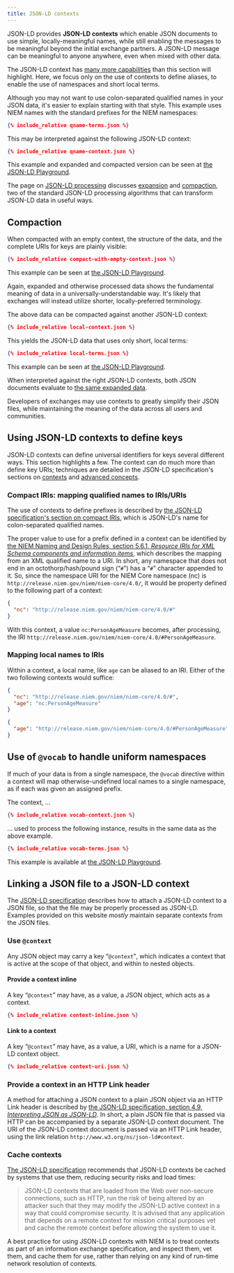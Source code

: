 ```yaml
---
title: JSON-LD contexts
---
```


JSON-LD provides **JSON-LD contexts** which enable JSON documents to use simple,
locally-meaningful names, while still enabling the messages to be meaningful
beyond the initial exchange partners. A JSON-LD message can be meaningful to
anyone anywhere, even when mixed with other data.

The JSON-LD context has
[many more capabilities](https://json-ld.org/spec/latest/json-ld/#the-context)
than this section will highlight. Here, we focus only on the use of contexts to
define aliases, to enable the use of namespaces and short local terms.

Although you may not want to use colon-separated qualified names in your JSON
data, it's easier to explain starting with that style. This example uses NIEM
names with the standard prefixes for the NIEM namespaces:

```json
{% include_relative qname-terms.json %}
```

This may be interpreted against the following JSON-LD context:

```json
{% include_relative qname-context.json %}
```

This example and expanded and compacted version can be seen at [the JSON-LD Playground](http://tinyurl.com/ycws5yz7).

The page on [JSON-LD processing](../processing) discusses [expansion](https://json-ld.org/spec/latest/json-ld-api/#expansion) and [compaction](https://json-ld.org/spec/latest/json-ld-api/#compaction),
two of the standard JSON-LD processing algorithms that can transform JSON-LD
data in useful ways.

## Compaction

When compacted with an empty context, the structure of the data, and the complete URIs for keys are plainly visible:

```json
{% include_relative compact-with-empty-context.json %}
```

This example can be seen at
[the JSON-LD Playground](http://tinyurl.com/y7w3tqpd).

Again, expanded and otherwise processed data shows the fundamental meaning of
data in a universally-understandable way. It's likely that exchanges will
instead utilize shorter, locally-preferred terminology.

The above data can be
compacted against another JSON-LD context:

```json
{% include_relative local-context.json %}
```

This yields the JSON-LD data that uses only short, local terms:

```json
{% include_relative local-terms.json %}
```

This example can be seen at [the JSON-LD Playground](http://tinyurl.com/yb7m7chr).


When interpreted against the right JSON-LD contexts, both JSON documents
evaluate to [the same expanded data](http://tinurl.com/y7w3tqpd).

Developers of exchanges may use contexts to greatly simplify their JSON files,
while maintaining the meaning of the data across all users and communities.

## Using JSON-LD contexts to define keys

JSON-LD contexts can define universal identifiers for keys several different
ways. This section highlights a few. The context can do much more than define
key URIs; techniques are detailed in the JSON-LD specification's sections on
[contexts](https://json-ld.org/spec/latest/json-ld/#the-context) and
[advanced concepts](https://json-ld.org/spec/latest/json-ld/#advanced-concepts).

### Compact IRIs: mapping qualified names to IRIs/URIs

The use of contexts to define prefixes is described by
[the JSON-LD specification's section on compact IRIs](https://json-ld.org/spec/latest/json-ld/#compact-iris),
which is JSON-LD's name for colon-separated qualified names.

The proper value to use for a prefix defined in a context can be identified by
[the NIEM Naming and Design Rules, section 5.6.1, *Resource IRIs for XML Schema components and information items*](https://reference.niem.gov/niem/specification/naming-and-design-rules/4.0/niem-ndr-4.0.html#section_5.6.1),
which describes the mapping from an XML qualified name to a URI. In short, any
namespace that does not end in an octothorp/hash/pound sign (<q>`#`</q>) has a
<q>`#`</q> character appended to it. So, since the namespace URI for the NIEM
Core namespace (nc) is `http://release.niem.gov/niem/niem-core/4.0/`, it would
be property defined to the following part of a context:

```json
{
  "nc": "http://release.niem.gov/niem/niem-core/4.0/#"
}
```

With this context, a value `nc:PersonAgeMeasure` becomes, after processing, the
IRI `http://release.niem.gov/niem/niem-core/4.0/#PersonAgeMeasure`.

### Mapping local names to IRIs

Within a context, a local name, like `age` can be aliased to an IRI. Either of
the two following contexts would suffice:

```json
{
  "nc": "http://release.niem.gov/niem/niem-core/4.0/#",
  "age": "nc:PersonAgeMeasure"
}
```

```json
{
  "age": "http://release.niem.gov/niem/niem-core/4.0/#PersonAgeMeasure"
}
```

## Use of `@vocab` to handle uniform namespaces

If much of your data is from a single namespace, the `@vocab` directive within a
context will map otherwise-undefined local names to a single namespace, as if
each was given an assigned prefix.

The context, ...

```json
{% include_relative vocab-context.json %}
```

... used to process the following instance, results in the same data as the
above example.

```json
{% include_relative vocab-terms.json %}
```

This example is available at [the JSON-LD Playground](http://tinyurl.com/y9zdc3e2).

## Linking a JSON file to a JSON-LD context

The [JSON-LD specification](https://json-ld.org/spec/latest/json-ld/) describes
how to attach a JSON-LD context to a JSON file, so that the file may be properly
processed as JSON-LD. Examples provided on this website *mostly* maintain
separate contexts from the JSON files. 

### Use `@context`

Any JSON object may carry a key <q>`@context`</q>, which indicates a context
that is active at the scope of that object, and within to nested objects.

#### Provide a context inline

A key <q>`@context`</q> may have, as a value, a JSON object, which acts as a
context.

```json
{% include_relative context-inline.json %}
```

#### Link to a context

A key <q>`@context`</q> may have, as a value, a URI, which is a name for a
JSON-LD context object.

```json
{% include_relative context-uri.json %}
```

### Provide a context in an HTTP Link header

A method for attaching a JSON context to a plain JSON object via an HTTP Link
header is described by
[the JSON-LD specification, section 4.9, *Interpreting JSON as JSON-LD*](https://json-ld.org/spec/latest/json-ld/#interpreting-json-as-json-ld). In
short, a plain JSON file that is passed via HTTP can be accompanied by a
separate JSON-LD context document. The URI of the JSON-LD context document is
passed via an HTTP Link header, using the link relation
`http://www.w3.org/ns/json-ld#context`.

### Cache contexts

[The JSON-LD specification](https://json-ld.org/spec/latest/json-ld/#iana-considerations)
recommends that JSON-LD contexts be cached by systems that use them, reducing
security risks and load times:

> JSON-LD contexts that are loaded from the Web over non-secure connections,
> such as HTTP, run the risk of being altered by an attacker such that they may
> modify the JSON-LD active context in a way that could compromise security. It
> is advised that any application that depends on a remote context for mission
> critical purposes vet and cache the remote context before allowing the system
> to use it.

A best practice for using JSON-LD contexts with NIEM is to treat contexts as
part of an information exchange specification, and inspect them, vet them, and
cache them for use, rather than relying on any kind of run-time network
resolution of contexts.

